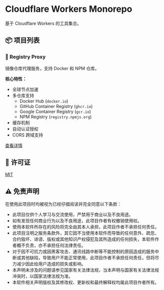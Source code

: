 # Cloudflare Workers Monorepo

基于 Cloudflare Workers 的工具集合。

## 📦 项目列表

### 🔄 Registry Proxy

镜像仓库代理服务，支持 Docker 和 NPM 仓库。

**核心特性：**

- 全球节点加速
- 多仓库支持
    - Docker Hub (`docker.io`)
    - GitHub Container Registry (`ghcr.io`)
    - Google Container Registry (`gcr.io`)
    - NPM Registry (`registry.npmjs.org`)
- 缓存机制
- 自动认证授权
- CORS 跨域支持

[查看详情](./packages/registry-proxy/README.md)

## 📖 许可证

[MIT](./LICENSE)

## ⚠️ 免责声明

在使用此项目时均被视为已经仔细阅读并完全同意以下条款：

- 此项目仅供个人学习与交流使用，严禁用于商业以及不良用途。
- 如有发现任何商业行为以及不良用途，此项目作者有权撤销使用权。
- 使用本软件所存在的风险将完全由其本人承担，此项目作者不承担任何责任。
- 此项目注明之服务条款外，其它因不当使用本软件而导致的任何意外、疏忽、合约毁坏、诽谤、版权或其他知识产权侵犯及其所造成的任何损失，本软件作者概不负责，亦不承担任何法律责任。
- 对于因不可抗力或因黑客攻击、通讯线路中断等不能控制的原因造成的服务中断或其他缺陷，导致用户不能正常使用，此项目作者不承担任何责任，但将尽力减少因此给用户造成的损失或影响。
- 本声明未涉及的问题请参见国家有关法律法规，当本声明与国家有关法律法规冲突时，以国家法律法规为准。
- 本软件相关声明版权及其修改权、更新权和最终解释权均属此项目作者所有。
